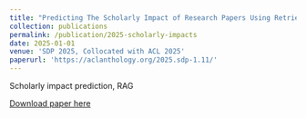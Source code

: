 ```yaml
---
title: "Predicting The Scholarly Impact of Research Papers Using Retrieval-Augmented LLMs"
collection: publications
permalink: /publication/2025-scholarly-impacts
date: 2025-01-01
venue: 'SDP 2025, Collocated with ACL 2025'
paperurl: 'https://aclanthology.org/2025.sdp-1.11/'
---
```

Scholarly impact prediction, RAG

[Download paper here](https://aclanthology.org/2025.sdp-1.11.pdf)
